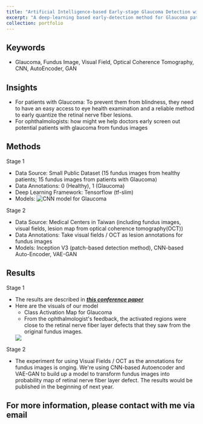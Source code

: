 ```yaml
---
title: "Artificial Intelligence-based Early-stage Glaucoma Detection with Fundus Images"
excerpt: "A deep-learning based early-detection method for Glaucoma patients<br/><img src='/cfyehprofile/images/Glaucoma_Brief_v.png'>"
collection: portfolio
---
```


Keywords
---
- Glaucoma, Fundus Image, Visual Field, Optical Coherence Tomography, CNN, AutoEncoder, GAN

Insights
---
- For patients with Glaucoma: To prevent them from blindness, they need to have an easy access to eye health examination and a reliable method to early quantize the retinal nerve fiber lesions.
- For ophthalmologists: how might we help doctors early screen out potential patients with glaucoma from fundus images

Methods
---
Stage 1
- Data Source: Small Public Dataset (15 fundus images from healthy patients; 15 fundus images from patients with Glaucoma)
- Data Annotations: 0 (Healthy), 1 (Glaucoma)
- Deep Learning Framework: Tensorflow (tf-slim)
- Models: 
![CNN model for Glaucoma](/cfyehprofile/images/glaucoma_model.png)

Stage 2
- Data Source: Medical Centers in Taiwan (including fundus images, visual fields, lesion map from optical coherence tomography(OCT))
- Data Annotations: Take visual fields / OCT as lesion annotations for fundus images
- Models: Inception V3 (patch-based detection method), CNN-based Auto-Encoder, VAE-GAN

Results
---
Stage 1
- The results are described in [**_this conference paper_**](/cfyehprofile/files/20180708CVGIP2018_v1.3.pdf)
- Here are the visuals of our model
	- Class Activation Map for Glaucoma  
	- From the ophthalmologist's feedback, the activated regions were close to the retinal nerve fiber layer defects that they saw from the original fundus images.
	<img src='/cfyehprofile/images/Glaucoma_CVGIP_v.png'>

Stage 2
- The experiment for using Visual Fields / OCT as the annotations for fundus images is onging. We're using CNN-based Autoencoder and VAE-GAN to build up a model to transform fundus images into probability map of retinal nerve fiber layer defect. The results would be published in the beginning of next year.


## For more information, please contact with me via email